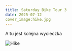 ```yaml
---
title: Saturday Bike Tour 3
date: 2025-07-12
cover_image:hike.jpg
---
```

A tu jest kolejna wycieczka

![Hike](hike.jpg)
